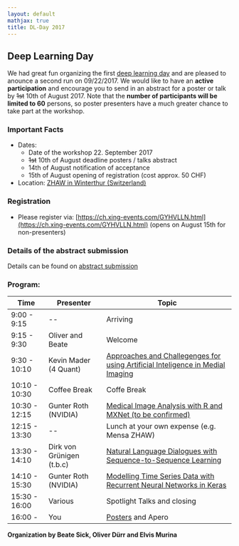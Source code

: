 ```yaml
---
layout: default
mathjax: true
title: DL-Day 2017
---
```


## Deep Learning Day

We had great fun organizing the first [deep learning day](https://sites.google.com/site/sdsdlday2016/) and are pleased to anounce a second run on 09/22/2017. We would like to have an **active participation** and encourage you to send in an abstract for a poster or talk by  ~~1st~~ 10th of August 2017. Note that the **number of participants will be limited to 60** persons, so poster presenters have a much greater chance to take part at the workshop.

### Important Facts
* Dates: 
  * Date of the workshop 22. September 2017
  * ~~1st~~ 10th of August deadline posters / talks abstract
  * 14th of August notification of acceptance 
  * 15th of August opening of registration (cost approx. 50 CHF)
* Location: [ZHAW in Winterthur (Switzerland)](https://www.google.com/maps/place/47%C2%B029'48.6%22N+8%C2%B043'48.0%22E/@47.496818,8.730752,18z/data=!4m5!3m4!1s0x0:0x0!8m2!3d47.496828!4d8.73?hl=en-US)

### Registration
* Please register via: [https://ch.xing-events.com/GYHVLLN.html](https://ch.xing-events.com/GYHVLLN.html) (opens on August 15th for non-presenters)

### Details of the abstract submission
Details can be found on [abstract submission](abstract)


### Program: 

Time | Presenter | Topic 
-----|-----------|----------------------
9:00 - 9:15  | --        | Arriving
9:15 - 9:30  | Oliver and Beate | Welcome
9:30 - 10:10 | Kevin Mader (4 Quant) | [Approaches and Challegenges for using Artificial Inteligence in Medial Imaging](mader.md) 
10:10 - 10:30 | Coffee Break | Coffe Break
10:30 - 12:15 | Gunter Roth (NVIDIA) | [Medical Image Analysis with R and MXNet (to be confirmed)](https://developer.nvidia.com/dli/onlinelabs)
12:15 - 13:30 | -- | Lunch at your own expense (e.g. Mensa ZHAW)
13:30 - 14:10 | Dirk von Grünigen (t.b.c) | [Natural Language Dialogues with Sequence-to-Sequence Learning](grun.md)
14:10 - 15:30 | Gunter Roth (NVIDIA) | [Modelling Time Series Data with Recurrent Neural Networks in Keras](https://developer.nvidia.com/dli/onlinelabs)
15:30 - 16:00 | Various | Spotlight Talks and closing
16:00 -  | You | [Posters](posters.md) and Apero


**Organization by Beate Sick, Oliver Dürr and Elvis Murina**
